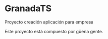 GranadaTS
=========

Proyecto creación aplicación para empresa

Este proyecto está compuesto por güena gente.

